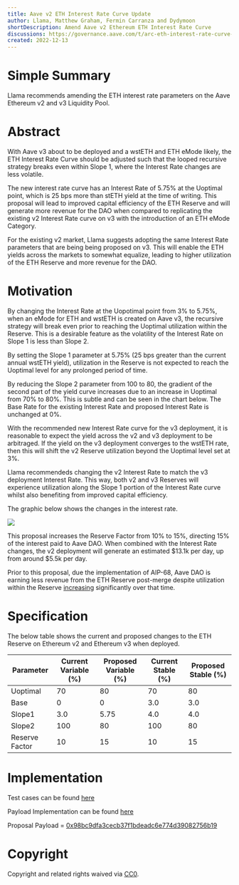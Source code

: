 ```yaml
---
title: Aave v2 ETH Interest Rate Curve Update
author: Llama, Matthew Graham, Fermin Carranza and Dydymoon
shortDescription: Amend Aave v2 Ethereum ETH Interest Rate Curve
discussions: https://governance.aave.com/t/arc-eth-interest-rate-curve-update/10580
created: 2022-12-13
---
```


# Simple Summary

Llama recommends amending the ETH interest rate parameters on the Aave Ethereum v2 and v3 Liquidity Pool.

# Abstract

With Aave v3 about to be deployed and a wstETH and ETH eMode likely, the ETH Interest Rate Curve should be adjusted such that the looped recursive strategy breaks even within Slope 1, where the Interest Rate changes are less volatile.

The new interest rate curve has an Interest Rate of 5.75% at the Uoptimal point, which is 25 bps more than stETH yield at the time of writing. This proposal will lead to improved capital efficiency of the ETH Reserve and will generate more revenue for the DAO when compared to replicating the existing v2 Interest Rate curve on v3 with the introduction of an ETH eMode Category.

For the existing v2 market, Llama suggests adopting the same Interest Rate parameters that are being being proposed on v3. This will enable the ETH yields across the markets to somewhat equalize, leading to higher utilization of the ETH Reserve and more revenue for the DAO.

# Motivation

By changing the Interest Rate at the Uopotimal point from 3% to 5.75%, when an eMode for ETH and wstETH is created on Aave v3, the recursive strategy will break even prior to reaching the Uoptimal utilization within the Reserve. This is a desirable feature as the volatility of the Interest Rate on Slope 1 is less than Slope 2.


By setting the Slope 1 parameter at 5.75% (25 bps greater than the current annual wstETH yield), utilization in the Reserve is not expected to reach the Uoptimal level for any prolonged period of time.

By reducing the Slope 2 parameter from 100 to 80, the gradient of the second part of the yield curve increases due to an increase in Uoptimal from 70% to 80%. This is subtle and can be seen in the chart below. The Base Rate for the existing Interest Rate and proposed Interest Rate is unchanged at 0%.

With the recommended new Interest Rate curve for the v3 deployment, it is reasonable to expect the yield across the v2 and v3 deployment to be arbitraged. If the yield on the v3 deployment converges to the wstETH rate, then this will shift the v2 Reserve utilization beyond the Uoptimal level set at 3%. 

Llama recommendeds changing the v2 Interest Rate to match the v3 deployment Interest Rate. This way, both v2 and v3 Reserves will experience utilization along the Slope 1 portion of the Interest Rate curve whilst also benefiting from improved capital efficiency.

The graphic below shows the changes in the interest rate.

![](https://i.imgur.com/uTjXDPz.png)

This proposal increases the Reserve Factor from 10% to 15%, directing 15% of the interest paid to Aave DAO. When combined with the Interest Rate changes, the v2 deployment will generate an estimated $13.1k per day, up from around $5.5k per day. 

Prior to this proposal, due the implementation of AIP-68, Aave DAO is earning less revenue from the ETH Reserve post-merge despite utilization within the Reserve [increasing](https://governance.aave.com/t/optimize-rate-curve-for-eth-improve-revenue-generation/7571) significantly over that time.

# Specification

The below table shows the current and proposed changes to the ETH Reserve on Ethereum v2 and Ethereum v3 when deployed.

| Parameter      | Current Variable (%) | Proposed Variable (%) | Current Stable (%) | Proposed Stable (%)   |
| -------------- | ----------- | ------------ | -- | -- |
| Uoptimal       | 70          | 80           | 70 | 80 |
| Base           | 0           | 0            | 3.0| 3.0|
| Slope1         | 3.0         | 5.75         | 4.0| 4.0|
| Slope2         | 100         | 80           |100 | 80 |
| Reserve Factor | 10          | 15           | 10 | 15 |

# Implementation

Test cases can be found [here](https://github.com/llama-community/aave-interest-rate-update/blob/main/src/test/ProposalPayloadE2E.t.sol)

Payload Implementation can be found [here](https://github.com/llama-community/aave-interest-rate-update/blob/main/src/ProposalPayload.sol)

Proposal Payload = [0x98bc9dfa3cecb37f1bdeadc6e774d39082756b19](https://etherscan.io/address/0x98bc9dfa3cecb37f1bdeadc6e774d39082756b19#code)

# Copyright

Copyright and related rights waived via [CC0](https://creativecommons.org/publicdomain/zero/1.0/).
